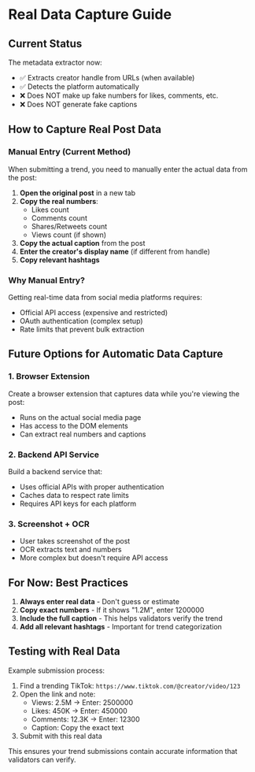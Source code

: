 # Real Data Capture Guide

## Current Status
The metadata extractor now:
- ✅ Extracts creator handle from URLs (when available)
- ✅ Detects the platform automatically
- ❌ Does NOT make up fake numbers for likes, comments, etc.
- ❌ Does NOT generate fake captions

## How to Capture Real Post Data

### Manual Entry (Current Method)
When submitting a trend, you need to manually enter the actual data from the post:

1. **Open the original post** in a new tab
2. **Copy the real numbers**:
   - Likes count
   - Comments count
   - Shares/Retweets count
   - Views count (if shown)
3. **Copy the actual caption** from the post
4. **Enter the creator's display name** (if different from handle)
5. **Copy relevant hashtags**

### Why Manual Entry?
Getting real-time data from social media platforms requires:
- Official API access (expensive and restricted)
- OAuth authentication (complex setup)
- Rate limits that prevent bulk extraction

## Future Options for Automatic Data Capture

### 1. Browser Extension
Create a browser extension that captures data while you're viewing the post:
- Runs on the actual social media page
- Has access to the DOM elements
- Can extract real numbers and captions

### 2. Backend API Service
Build a backend service that:
- Uses official APIs with proper authentication
- Caches data to respect rate limits
- Requires API keys for each platform

### 3. Screenshot + OCR
- User takes screenshot of the post
- OCR extracts text and numbers
- More complex but doesn't require API access

## For Now: Best Practices

1. **Always enter real data** - Don't guess or estimate
2. **Copy exact numbers** - If it shows "1.2M", enter 1200000
3. **Include the full caption** - This helps validators verify the trend
4. **Add all relevant hashtags** - Important for trend categorization

## Testing with Real Data

Example submission process:
1. Find a trending TikTok: `https://www.tiktok.com/@creator/video/123`
2. Open the link and note:
   - Views: 2.5M → Enter: 2500000
   - Likes: 450K → Enter: 450000
   - Comments: 12.3K → Enter: 12300
   - Caption: Copy the exact text
3. Submit with this real data

This ensures your trend submissions contain accurate information that validators can verify.